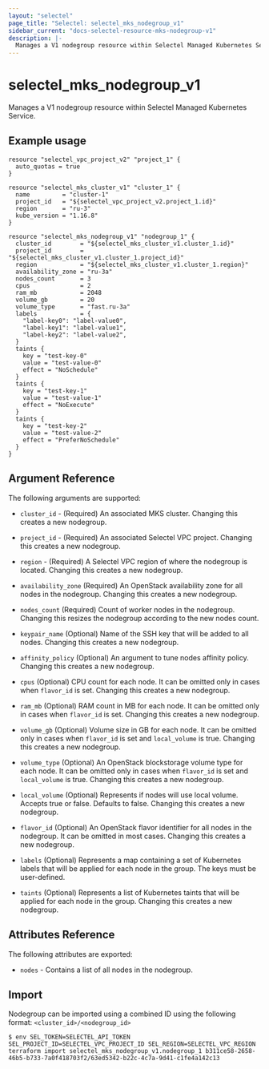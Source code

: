 ```yaml
---
layout: "selectel"
page_title: "Selectel: selectel_mks_nodegroup_v1"
sidebar_current: "docs-selectel-resource-mks-nodegroup-v1"
description: |-
  Manages a V1 nodegroup resource within Selectel Managed Kubernetes Service.
---
```


# selectel\_mks\_nodegroup\_v1

Manages a V1 nodegroup resource within Selectel Managed Kubernetes Service.

## Example usage

```hcl
resource "selectel_vpc_project_v2" "project_1" {
  auto_quotas = true
}

resource "selectel_mks_cluster_v1" "cluster_1" {
  name         = "cluster-1"
  project_id   = "${selectel_vpc_project_v2.project_1.id}"
  region       = "ru-3"
  kube_version = "1.16.8"
}

resource "selectel_mks_nodegroup_v1" "nodegroup_1" {
  cluster_id        = "${selectel_mks_cluster_v1.cluster_1.id}"
  project_id        = "${selectel_mks_cluster_v1.cluster_1.project_id}"
  region            = "${selectel_mks_cluster_v1.cluster_1.region}"
  availability_zone = "ru-3a"
  nodes_count       = 3
  cpus              = 2
  ram_mb            = 2048
  volume_gb         = 20
  volume_type       = "fast.ru-3a"
  labels            = {
    "label-key0": "label-value0",
    "label-key1": "label-value1",
    "label-key2": "label-value2",
  }
  taints {
    key = "test-key-0"
    value = "test-value-0"
    effect = "NoSchedule"
  }
  taints {
    key = "test-key-1"
    value = "test-value-1"
    effect = "NoExecute"
  }
  taints {
    key = "test-key-2"
    value = "test-value-2"
    effect = "PreferNoSchedule"
  }
}
```

## Argument Reference

The following arguments are supported:

* `cluster_id` - (Required) An associated MKS cluster.
  Changing this creates a new nodegroup.

* `project_id` - (Required) An associated Selectel VPC project.
  Changing this creates a new nodegroup.

* `region` - (Required) A Selectel VPC region of where the nodegroup is located.
  Changing this creates a new nodegroup.

* `availability_zone` (Required) An OpenStack availability zone for all nodes in the nodegroup.
  Changing this creates a new nodegroup.

* `nodes_count` (Required) Count of worker nodes in the nodegroup.
  Changing this resizes the nodegroup according to the new nodes count.

* `keypair_name` (Optional) Name of the SSH key that will be added to all nodes.
  Changing this creates a new nodegroup.

* `affinity_policy` (Optional) An argument to tune nodes affinity policy.
  Changing this creates a new nodegroup.

* `cpus` (Optional) CPU count for each node. It can be omitted only in cases when `flavor_id` is set.
  Changing this creates a new nodegroup.

* `ram_mb` (Optional) RAM count in MB for each node. It can be omitted only in cases when `flavor_id` is set.
  Changing this creates a new nodegroup.

* `volume_gb` (Optional) Volume size in GB for each node. It can be omitted only in cases
   when `flavor_id` is set and `local_volume` is true.
   Changing this creates a new nodegroup.

* `volume_type` (Optional) An OpenStack blockstorage volume type for each node. It can be omitted only in cases
   when `flavor_id` is set and `local_volume` is true.
   Changing this creates a new nodegroup.

* `local_volume` (Optional) Represents if nodes will use local volume.
  Accepts true or false. Defaults to false.
  Changing this creates a new nodegroup.

* `flavor_id` (Optional) An OpenStack flavor identifier for all nodes in the nodegroup. It can be omitted in most cases.
  Changing this creates a new nodegroup.

* `labels` (Optional) Represents a map containing a set of Kubernetes labels that will be applied
  for each node in the group. The keys must be user-defined.

* `taints` (Optional) Represents a list of Kubernetes taints that will be applied for each node in the group.
  Changing this creates a new nodegroup.

## Attributes Reference

The following attributes are exported:

* `nodes` - Contains a list of all nodes in the nodegroup.

## Import

Nodegroup can be imported using a combined ID using the following format: ``<cluster_id>/<nodegroup_id>``

```shell
$ env SEL_TOKEN=SELECTEL_API_TOKEN SEL_PROJECT_ID=SELECTEL_VPC_PROJECT_ID SEL_REGION=SELECTEL_VPC_REGION terraform import selectel_mks_nodegroup_v1.nodegroup_1 b311ce58-2658-46b5-b733-7a0f418703f2/63ed5342-b22c-4c7a-9d41-c1fe4a142c13
```